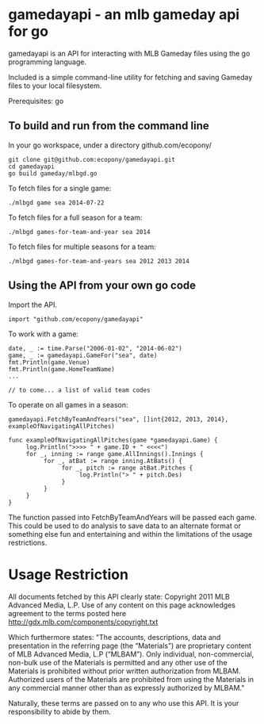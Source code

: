 gamedayapi - an mlb gameday api for go
======================================

gamedayapi is an API for interacting with MLB Gameday files using the go programming language.

Included is a simple command-line utility for fetching and saving Gameday files to your local filesystem.

Prerequisites: go

To build and run from the command line
---------

In your go workspace, under a directory github.com/ecopony/

    git clone git@github.com:ecopony/gamedayapi.git
    cd gamedayapi
    go build gameday/mlbgd.go

To fetch files for a single game:

    ./mlbgd game sea 2014-07-22

To fetch files for a full season for a team:

    ./mlbgd games-for-team-and-year sea 2014 

To fetch files for multiple seasons for a team:

    ./mlbgd games-for-team-and-years sea 2012 2013 2014


Using the API from your own go code
---------

Import the API.

    import "github.com/ecopony/gamedayapi"

To work with a game:

    date, _ := time.Parse("2006-01-02", "2014-06-02")
    game, _ := gamedayapi.GameFor("sea", date)
    fmt.Println(game.Venue)
    fmt.Println(game.HomeTeamName)
    ...

    // to come... a list of valid team codes

To operate on all games in a season:

    gamedayapi.FetchByTeamAndYears("sea", []int{2012, 2013, 2014}, exampleOfNavigatingAllPitches)
    
    func exampleOfNavigatingAllPitches(game *gamedayapi.Game) {
         log.Println(">>>> " + game.ID + " <<<<")
         for _, inning := range game.AllInnings().Innings {
              for _, atBat := range inning.AtBats() {
                   for _, pitch := range atBat.Pitches {
                        log.Println("> " + pitch.Des)
                   }
              }
         }
    }

The function passed into FetchByTeamAndYears will be passed each game. This could be used to do analysis to save data to
an alternate format or something else fun and entertaining and within the limitations of the usage restrictions.


Usage Restriction
=================

All documents fetched by this API clearly state: Copyright 2011 MLB Advanced Media, L.P. Use of any content on this page
acknowledges agreement to the terms posted here http://gdx.mlb.com/components/copyright.txt

Which furthermore states: "The accounts, descriptions, data and presentation in the referring page (the “Materials”) are
proprietary content of MLB Advanced Media, L.P (“MLBAM”). Only individual, non-commercial, non-bulk use of the Materials
is permitted and any other use of the Materials is prohibited without prior written authorization from MLBAM. Authorized
users of the Materials are prohibited from using the Materials in any commercial manner other than as
expressly authorized by MLBAM."

Naturally, these terms are passed on to any who use this API. It is your responsibility to abide by them.